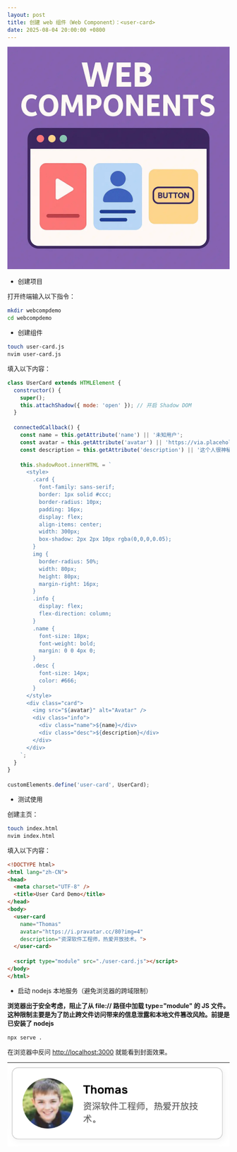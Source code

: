 ```yaml
---
layout: post
title: 创建 web 组件（Web Component）：<user-card>
date: 2025-08-04 20:00:00 +0800
---
```


![Web component user card cover](/assets/images/usercard-cover.webp)

- 创建项目

打开终端输入以下指令：

```bash
mkdir webcompdemo
cd webcompdemo
```

- 创建组件

```bash
touch user-card.js
nvim user-card.js
```

填入以下内容：

```js
class UserCard extends HTMLElement {
  constructor() {
    super();
    this.attachShadow({ mode: 'open' }); // 开启 Shadow DOM
  }

  connectedCallback() {
    const name = this.getAttribute('name') || '未知用户';
    const avatar = this.getAttribute('avatar') || 'https://via.placeholder.com/80';
    const description = this.getAttribute('description') || '这个人很神秘。';

    this.shadowRoot.innerHTML = `
      <style>
        .card {
          font-family: sans-serif;
          border: 1px solid #ccc;
          border-radius: 10px;
          padding: 16px;
          display: flex;
          align-items: center;
          width: 300px;
          box-shadow: 2px 2px 10px rgba(0,0,0,0.05);
        }
        img {
          border-radius: 50%;
          width: 80px;
          height: 80px;
          margin-right: 16px;
        }
        .info {
          display: flex;
          flex-direction: column;
        }
        .name {
          font-size: 18px;
          font-weight: bold;
          margin: 0 0 4px 0;
        }
        .desc {
          font-size: 14px;
          color: #666;
        }
      </style>
      <div class="card">
        <img src="${avatar}" alt="Avatar" />
        <div class="info">
          <div class="name">${name}</div>
          <div class="desc">${description}</div>
        </div>
      </div>
    `;
  }
}

customElements.define('user-card', UserCard);
```

- 测试使用

创建主页：

```bash
touch index.html
nvim index.html
```

填入以下内容：

```html
<!DOCTYPE html>
<html lang="zh-CN">
<head>
  <meta charset="UTF-8" />
  <title>User Card Demo</title>
</head>
<body>
  <user-card
    name="Thomas"
    avatar="https://i.pravatar.cc/80?img=4"
    description="资深软件工程师，热爱开放技术。">
  </user-card>

  <script type="module" src="./user-card.js"></script>
</body>
</html>
```

- 启动 nodejs 本地服务（避免浏览器的跨域限制）

**浏览器出于安全考虑，阻止了从 file:// 路径中加载 type="module" 的 JS 文件。
这种限制主要是为了防止跨文件访问带来的信息泄露和本地文件篡改风险。前提是已安装了 nodejs**

```bash
npx serve .
```

在浏览器中反问 <http://localhost:3000> 就能看到封面效果。

![Web component user card shot](/assets/images/webcomponent-usercard.webp)
